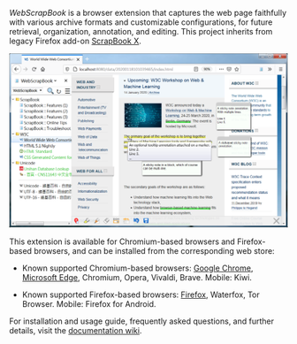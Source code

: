 *WebScrapBook* is a browser extension that captures the web page faithfully with various archive formats and customizable configurations, for future retrieval, organization, annotation, and editing. This project inherits from legacy Firefox add-on [ScrapBook X](https://github.com/danny0838/firefox-scrapbook).

![Screenshot](doc/screenshots/main-001.png)

This extension is available for Chromium-based browsers and Firefox-based browsers, and can be installed from the corresponding web store:

* Known supported Chromium-based browsers: [Google Chrome](https://chrome.google.com/webstore/detail/web-scrapbook/oegnpmiddfljlloiklpkeelagaeejfai), [Microsoft Edge](https://microsoftedge.microsoft.com/addons/detail/lodlipoddpmffbngkadebncbbidnambc), Chromium, Opera, Vivaldi, Brave. Mobile: Kiwi.

* Known supported Firefox-based browsers: [Firefox](https://addons.mozilla.org/firefox/addon/webscrapbook), Waterfox, Tor Browser. Mobile: Firefox for Android.

For installation and usage guide, frequently asked questions, and further details, visit the [documentation wiki](https://github.com/danny0838/webscrapbook/wiki/Intro).
